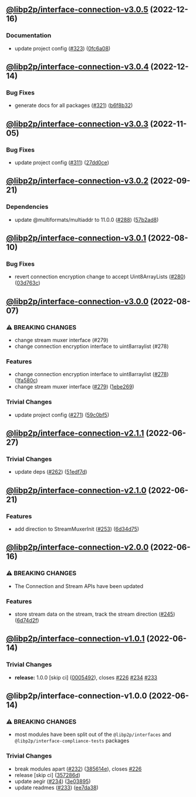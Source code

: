 ## [@libp2p/interface-connection-v3.0.5](https://github.com/libp2p/js-libp2p-interfaces/compare/@libp2p/interface-connection-v3.0.4...@libp2p/interface-connection-v3.0.5) (2022-12-16)


### Documentation

* update project config ([#323](https://github.com/libp2p/js-libp2p-interfaces/issues/323)) ([0fc6a08](https://github.com/libp2p/js-libp2p-interfaces/commit/0fc6a08e9cdcefe361fe325281a3a2a03759ff59))

## [@libp2p/interface-connection-v3.0.4](https://github.com/libp2p/js-libp2p-interfaces/compare/@libp2p/interface-connection-v3.0.3...@libp2p/interface-connection-v3.0.4) (2022-12-14)


### Bug Fixes

* generate docs for all packages ([#321](https://github.com/libp2p/js-libp2p-interfaces/issues/321)) ([b6f8b32](https://github.com/libp2p/js-libp2p-interfaces/commit/b6f8b32a920c15a28fe021e6050e31aaae89d518))

## [@libp2p/interface-connection-v3.0.3](https://github.com/libp2p/js-libp2p-interfaces/compare/@libp2p/interface-connection-v3.0.2...@libp2p/interface-connection-v3.0.3) (2022-11-05)


### Bug Fixes

* update project config ([#311](https://github.com/libp2p/js-libp2p-interfaces/issues/311)) ([27dd0ce](https://github.com/libp2p/js-libp2p-interfaces/commit/27dd0ce3c249892ac69cbb24ddaf0b9f32385e37))

## [@libp2p/interface-connection-v3.0.2](https://github.com/libp2p/js-libp2p-interfaces/compare/@libp2p/interface-connection-v3.0.1...@libp2p/interface-connection-v3.0.2) (2022-09-21)


### Dependencies

* update @multiformats/multiaddr to 11.0.0 ([#288](https://github.com/libp2p/js-libp2p-interfaces/issues/288)) ([57b2ad8](https://github.com/libp2p/js-libp2p-interfaces/commit/57b2ad88edfc7807311143791bc49270b1a81eaf))

## [@libp2p/interface-connection-v3.0.1](https://github.com/libp2p/js-libp2p-interfaces/compare/@libp2p/interface-connection-v3.0.0...@libp2p/interface-connection-v3.0.1) (2022-08-10)


### Bug Fixes

* revert connection encryption change to accept Uint8ArrayLists ([#280](https://github.com/libp2p/js-libp2p-interfaces/issues/280)) ([03d763c](https://github.com/libp2p/js-libp2p-interfaces/commit/03d763c1a6b168bba001783a1fb59af3f7d4e205))

## [@libp2p/interface-connection-v3.0.0](https://github.com/libp2p/js-libp2p-interfaces/compare/@libp2p/interface-connection-v2.1.1...@libp2p/interface-connection-v3.0.0) (2022-08-07)


### ⚠ BREAKING CHANGES

* change stream muxer interface (#279)
* change connection encryption interface to uint8arraylist (#278)

### Features

* change connection encryption interface to uint8arraylist ([#278](https://github.com/libp2p/js-libp2p-interfaces/issues/278)) ([1fa580c](https://github.com/libp2p/js-libp2p-interfaces/commit/1fa580c5a45325dc9384738e9a78a238eabb81c3))
* change stream muxer interface ([#279](https://github.com/libp2p/js-libp2p-interfaces/issues/279)) ([1ebe269](https://github.com/libp2p/js-libp2p-interfaces/commit/1ebe26988b6a286f36a4fc5177f502cfb60368a1))


### Trivial Changes

* update project config ([#271](https://github.com/libp2p/js-libp2p-interfaces/issues/271)) ([59c0bf5](https://github.com/libp2p/js-libp2p-interfaces/commit/59c0bf5e0b05496fca2e4902632b61bb41fad9e9))

## [@libp2p/interface-connection-v2.1.1](https://github.com/libp2p/js-libp2p-interfaces/compare/@libp2p/interface-connection-v2.1.0...@libp2p/interface-connection-v2.1.1) (2022-06-27)


### Trivial Changes

* update deps ([#262](https://github.com/libp2p/js-libp2p-interfaces/issues/262)) ([51edf7d](https://github.com/libp2p/js-libp2p-interfaces/commit/51edf7d9b3765a6f75c915b1483ea345d0133a41))

## [@libp2p/interface-connection-v2.1.0](https://github.com/libp2p/js-libp2p-interfaces/compare/@libp2p/interface-connection-v2.0.0...@libp2p/interface-connection-v2.1.0) (2022-06-21)


### Features

* add direction to StreamMuxerInit ([#253](https://github.com/libp2p/js-libp2p-interfaces/issues/253)) ([6d34d75](https://github.com/libp2p/js-libp2p-interfaces/commit/6d34d755ff4e798d52945f1f099052bdd6a83f2b))

## [@libp2p/interface-connection-v2.0.0](https://github.com/libp2p/js-libp2p-interfaces/compare/@libp2p/interface-connection-v1.0.1...@libp2p/interface-connection-v2.0.0) (2022-06-16)


### ⚠ BREAKING CHANGES

* The Connection and Stream APIs have been updated

### Features

* store stream data on the stream, track the stream direction ([#245](https://github.com/libp2p/js-libp2p-interfaces/issues/245)) ([6d74d2f](https://github.com/libp2p/js-libp2p-interfaces/commit/6d74d2f9f344fb4d6741ba0d35263ebe351a4c65))

## [@libp2p/interface-connection-v1.0.1](https://github.com/libp2p/js-libp2p-interfaces/compare/@libp2p/interface-connection-v1.0.0...@libp2p/interface-connection-v1.0.1) (2022-06-14)


### Trivial Changes

* **release:** 1.0.0 [skip ci] ([0005492](https://github.com/libp2p/js-libp2p-interfaces/commit/0005492cc5958d261017f6db5fe1073b83b46265)), closes [#226](https://github.com/libp2p/js-libp2p-interfaces/issues/226) [#234](https://github.com/libp2p/js-libp2p-interfaces/issues/234) [#233](https://github.com/libp2p/js-libp2p-interfaces/issues/233)

## @libp2p/interface-connection-v1.0.0 (2022-06-14)


### ⚠ BREAKING CHANGES

* most modules have been split out of the `@libp2p/interfaces` and `@libp2p/interface-compliance-tests` packages

### Trivial Changes

* break modules apart ([#232](https://github.com/libp2p/js-libp2p-interfaces/issues/232)) ([385614e](https://github.com/libp2p/js-libp2p-interfaces/commit/385614e772329052ab17415c8bd421f65b01a61b)), closes [#226](https://github.com/libp2p/js-libp2p-interfaces/issues/226)
* release [skip ci] ([357286d](https://github.com/libp2p/js-libp2p-interfaces/commit/357286df899899cf7a94348aeb8dd7387f7acad5))
* update aegir ([#234](https://github.com/libp2p/js-libp2p-interfaces/issues/234)) ([3e03895](https://github.com/libp2p/js-libp2p-interfaces/commit/3e038959ecab6cfa3585df9ee179c0af7a61eda5))
* update readmes ([#233](https://github.com/libp2p/js-libp2p-interfaces/issues/233)) ([ee7da38](https://github.com/libp2p/js-libp2p-interfaces/commit/ee7da38dccc08160d26c8436df8739ce7e0b340e))
